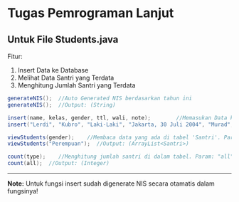 # Tugas Pemrograman Lanjut  
## Untuk File Students.java 
Fitur: 
1. Insert Data ke Database
2. Melihat Data Santri yang Terdata
3. Menghitung Jumlah Santri yang Terdata

```java
generateNIS();  //Auto Generated NIS berdasarkan tahun ini
generateNIS();  //Output: (String)

insert(name, kelas, gender, ttl, wali, note);        //Memasukan Data ke Tabel 'Santri'
insert("Lerdi", "Kubro", "Laki-Laki", "Jakarta, 30 Juli 2004", "Murad", "Bocah Tengil");  //Output: True (Jika berhasil), False (Jika Gagal)

viewStudents(gender);    //Membaca data yang ada di tabel 'Santri'. Param: null (untuk melihat semua), "Laki-Laki" (untuk melihat santri), "Perempuan" (untuk melihat santriwati)
viewStudents("Perempuan");  //Output: (ArrayList<Santri>)

count(type);    //Menghitung jumlah santri di dalam tabel. Param: "all" (jumlah seluruhnya), "santri" (jumlah santri), "santriwati" (jumlah santriwati)
count(all);  //Output: (Integer)
``` 
---
**Note:** Untuk fungsi insert sudah digenerate NIS secara otamatis dalam fungsinya!
